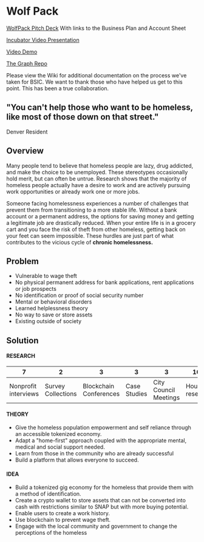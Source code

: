 # Wolf Pack
[WolfPack Pitch Deck](https://docs.google.com/presentation/d/1i7aPo4oIa9yY5Dk9ZwJ2-AfvXaKDfk7btS3rIUtvKok/edit?usp=sharing) With links to the Business Plan and Account Sheet

[Incubator Video Presentation](https://youtu.be/6-iKnvKlTZc)

[Video Demo](https://youtu.be/FsAxfT-SO6s)

[The Graph Repo](https://github.com/nanspro/wpGraph)

Please view the Wiki for additional documentation on the process we've taken for BSIC. We want to thank those who have helped us get to this point. This has been a true collaboration.

## "You can't help those who want to be homeless, like most of those down on that street."
Denver Resident

## Overview
Many people tend to believe that homeless people are lazy, drug addicted, and make the choice to be unemployed. These stereotypes occasionally hold merit, but can often be untrue. Research shows that the majority of homeless people actually have a desire to work and are actively pursuing work opportunities or already work one or more jobs.

Someone facing homelessness experiences a number of challenges that prevent them from transitioning to a more stable life. Without a bank account or a permanent address, the options for saving money and getting a legitimate job are drastically reduced. When your entire life is in a grocery cart and you face the risk of theft from other homeless, getting back on your feet can seem impossible. These hurdles are just part of what contributes to the vicious cycle of __chronic homelessness.__

## Problem

- Vulnerable to wage theft
- No physical permanent address for bank applications, rent applications or job prospects
- No identification or proof of social security number
- Mental or behavioral disorders
- Learned helplessness theory
- No way to save or store assets
- Existing outside of society

## Solution

#### RESEARCH

**7** | **2** | **3** | **3** | **3** | **100**
--- | --- | --- | --- | --- | --- |
Nonprofit interviews | Survey Collections | Blockchain Conferences | Case Studies | City Council Meetings | Hours of research

#### THEORY
- Give the homeless population empowerment and self reliance through an accessible tokenized economy.
- Adapt a "home-first" approach coupled with the appropriate mental, medical and social support needed.
- Learn from those in the community who are already successful
- Build a platform that allows everyone to succeed.


#### IDEA
- Build a tokenized gig economy for the homeless that provide them with a method of identification.
- Create a crypto wallet to store assets that can not be converted into cash with restrictions similar to SNAP but with more buying potential.
- Enable users to create a work history.
- Use blockchain to prevent wage theft.
- Engage with the local community and government to change the perceptions of the homeless 
